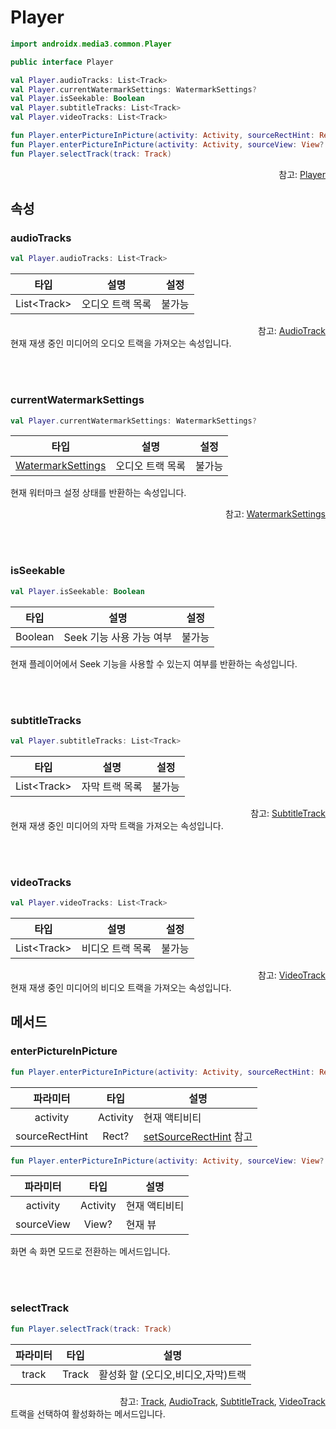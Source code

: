 # Player

```kotlin
import androidx.media3.common.Player
```
```java
public interface Player 
```
```kotlin
val Player.audioTracks: List<Track>
val Player.currentWatermarkSettings: WatermarkSettings?
val Player.isSeekable: Boolean
val Player.subtitleTracks: List<Track>
val Player.videoTracks: List<Track>

fun Player.enterPictureInPicture(activity: Activity, sourceRectHint: Rect? = null)
fun Player.enterPictureInPicture(activity: Activity, sourceView: View? = null)
fun Player.selectTrack(track: Track)
```
<div align="right">
참고: <a href="https://developer.android.com/reference/androidx/media3/common/Player">Player</a>
</div>

## 속성

### audioTracks
```kotlin
val Player.audioTracks: List<Track>
```
| 타입 | 설명 | 설정 |
|:----:|---|:---:|
|List\<Track\>|오디오 트랙 목록|불가능|

<div align="right">
참고: <a href="../../class/audio-track/home.md">AudioTrack</a>
</div>
현재 재생 중인 미디어의 오디오 트랙을 가져오는 속성입니다.

<br><br>
### currentWatermarkSettings
```kotlin
val Player.currentWatermarkSettings: WatermarkSettings?
```
| 타입 | 설명 | 설정 |
|:----:|---|:---:|
|[WatermarkSettings](../../class/watermark-settings/home.md)|오디오 트랙 목록|불가능|

현재 워터마크 설정 상태를 반환하는 속성입니다.
<div align="right">
참고: <a href="../../class/watermark-settings/home.md">WatermarkSettings</a>
</div>

<br><br>
### isSeekable
```kotlin
val Player.isSeekable: Boolean
```
| 타입 | 설명 | 설정 |
|:----:|---|:---:|
|Boolean|Seek 기능 사용 가능 여부|불가능|

현재 플레이어에서 Seek 기능을 사용할 수 있는지 여부를 반환하는 속성입니다.

<br><br>
### subtitleTracks
```kotlin
val Player.subtitleTracks: List<Track>
```
| 타입 | 설명 | 설정 |
|:----:|---|:---:|
|List\<Track\>|자막 트랙 목록|불가능|
<div align="right">
참고: <a href="../../class/subtitle-track/home.md">SubtitleTrack</a>
</div>
현재 재생 중인 미디어의 자막 트랙을 가져오는 속성입니다.

<br><br>
### videoTracks
```kotlin
val Player.videoTracks: List<Track>
```
| 타입 | 설명 | 설정 |
|:----:|---|:---:|
|List\<Track\>|비디오 트랙 목록|불가능|
<div align="right">
참고: <a href="../../class/video-track/home.md">VideoTrack</a>
</div>
현재 재생 중인 미디어의 비디오 트랙을 가져오는 속성입니다.

## 메서드

### enterPictureInPicture
```kotlin
fun Player.enterPictureInPicture(activity: Activity, sourceRectHint: Rect? = null)
```
|파라미터|타입|설명|
|:--:|:--:|---|
|activity|Activity|현재 액티비티|
|sourceRectHint|Rect?|[setSourceRectHint](https://developer.android.com/reference/android/app/PictureInPictureParams.Builder#setSourceRectHint(android.graphics.Rect)) 참고|

```kotlin
fun Player.enterPictureInPicture(activity: Activity, sourceView: View? = null)
```
|파라미터|타입|설명|
|:--:|:--:|---|
|activity|Activity|현재 액티비티|
|sourceView|View?|현재 뷰|

화면 속 화면 모드로 전환하는 메서드입니다.

<br><br>
### selectTrack
```kotlin
fun Player.selectTrack(track: Track)
```
|파라미터|타입|설명|
|:--:|:--:|---|
|track|Track|활성화 할 (오디오,비디오,자막)트랙|

<div align="right">
참고: <a href="../../class/track/home.md">Track</a>, <a href="../../class/audio-track/home.md">AudioTrack</a>, <a href="../../class/subtitle-track/home.md">SubtitleTrack</a>, <a href="../../class/video-track/home.md">VideoTrack</a>
</div>
트랙을 선택하여 활성화하는 메서드입니다.
